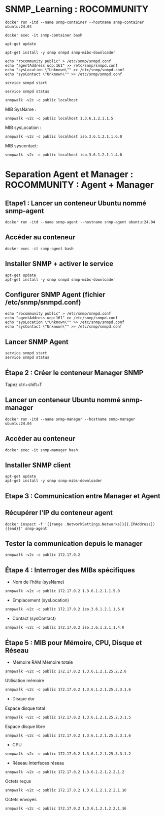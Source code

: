 # SNMP_Learning : ROCOMMUNITY

``` 
docker run -itd --name snmp-container --hostname snmp-container ubuntu:24.04
``` 
``` 
docker exec -it snmp-container bash
``` 
``` 
apt-get update
``` 
``` 
apt-get install -y snmp snmpd snmp-mibs-downloader
``` 
``` 
echo "rocommunity public" > /etc/snmp/snmpd.conf
echo "agentAddress udp:161" >> /etc/snmp/snmpd.conf
echo "sysLocation \"Unknown\"" >> /etc/snmp/snmpd.conf
echo "sysContact \"Unknown\"" >> /etc/snmp/snmpd.conf
``` 
``` 
service snmpd start
``` 
``` 
service snmpd status
``` 
``` 
snmpwalk -v2c -c public localhost
```
MIB SysName :
``` 
snmpwalk -v2c -c public localhost 1.3.6.1.2.1.1.5
``` 
MIB sysLocation :
``` 
snmpwalk -v2c -c public localhost iso.3.6.1.2.1.1.6.0
``` 
MIB syscontact: 
```
snmpwalk -v2c -c public localhost iso.3.6.1.2.1.1.4.0
``` 
# Separation Agent et Manager : ROCOMMUNITY : Agent + Manager
## Etape1 : Lancer un conteneur Ubuntu nommé snmp-agent
``` 
docker run -itd --name snmp-agent --hostname snmp-agent ubuntu:24.04
``` 

## Accéder au conteneur
``` 
docker exec -it snmp-agent bash
``` 
## Installer SNMP + activer le service
``` 
apt-get update
apt-get install -y snmp snmpd snmp-mibs-downloader
``` 
## Configurer SNMP Agent (fichier /etc/snmp/snmpd.conf)
``` 
echo "rocommunity public" > /etc/snmp/snmpd.conf
echo "agentAddress udp:161" >> /etc/snmp/snmpd.conf
echo "sysLocation \"Unknown\"" >> /etc/snmp/snmpd.conf
echo "sysContact \"Unknown\"" >> /etc/snmp/snmpd.conf
```
## Lancer SNMP Agent

```
service snmpd start
service snmpd status
```
## Étape 2 : Créer le conteneur Manager SNMP
Tapez ctrl+shift+T
## Lancer un conteneur Ubuntu nommé snmp-manager
```
docker run -itd --name snmp-manager --hostname snmp-manager ubuntu:24.04
```

## Accéder au conteneur
```
docker exec -it snmp-manager bash
```
## Installer SNMP client
```
apt-get update
apt-get install -y snmp snmp-mibs-downloader
```
## Etape 3 : Communication entre Manager et Agent
## Récupérer l'IP du conteneur agent

```
docker inspect -f '{{range .NetworkSettings.Networks}}{{.IPAddress}}{{end}}' snmp-agent
```
## Tester la communication depuis le manager
```
snmpwalk -v2c -c public 172.17.0.2
```

## Étape 4 : Interroger des MIBs spécifiques
* Nom de l'hôte (sysName)
```
snmpwalk -v2c -c public 172.17.0.2 1.3.6.1.2.1.1.5.0
```
* Emplacement (sysLocation)
```
snmpwalk -v2c -c public 172.17.0.2 iso.3.6.1.2.1.1.6.0
```
* Contact (sysContact)
```
snmpwalk -v2c -c public 172.17.0.2 iso.3.6.1.2.1.1.4.0
```

## Étape 5 : MIB pour Mémoire, CPU, Disque et Réseau
* Mémoire RAM
Mémoire totale

```
snmpwalk -v2c -c public 172.17.0.2 1.3.6.1.2.1.25.2.2.0
```
Utilisation mémoire

```
snmpwalk -v2c -c public 172.17.0.2 1.3.6.1.2.1.25.2.3.1.6
```

* Disque dur

Espace disque total

```
snmpwalk -v2c -c public 172.17.0.2 1.3.6.1.2.1.25.2.3.1.5
```

Espace disque libre

```
snmpwalk -v2c -c public 172.17.0.2 1.3.6.1.2.1.25.2.3.1.6
```

* CPU

```
snmpwalk -v2c -c public 172.17.0.2 1.3.6.1.2.1.25.3.3.1.2
```

* Réseau
Interfaces réseau

```
snmpwalk -v2c -c public 172.17.0.2 1.3.6.1.2.1.2.2.1.2
```
Octets reçus
```
snmpwalk -v2c -c public 172.17.0.2 1.3.6.1.2.1.2.2.1.10
```
Octets envoyés
```
snmpwalk -v2c -c public 172.17.0.2 1.3.6.1.2.1.2.2.1.16
```
